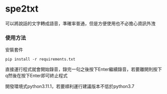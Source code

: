 # spe2txt
可以將說話的文字轉成語音，準確率普通，但是方便使用也不必擔心資訊外洩

### 使用方法
安裝套件
```
pip install -r requirements.txt
```
直接運行程式就會開始錄音，錄完一句之後按下Enter繼續錄音，若要離開則按下q然後在按下Enter即可終止程式

開發環境式python3.11.1，若要順利運行建議版本不低於python3.7